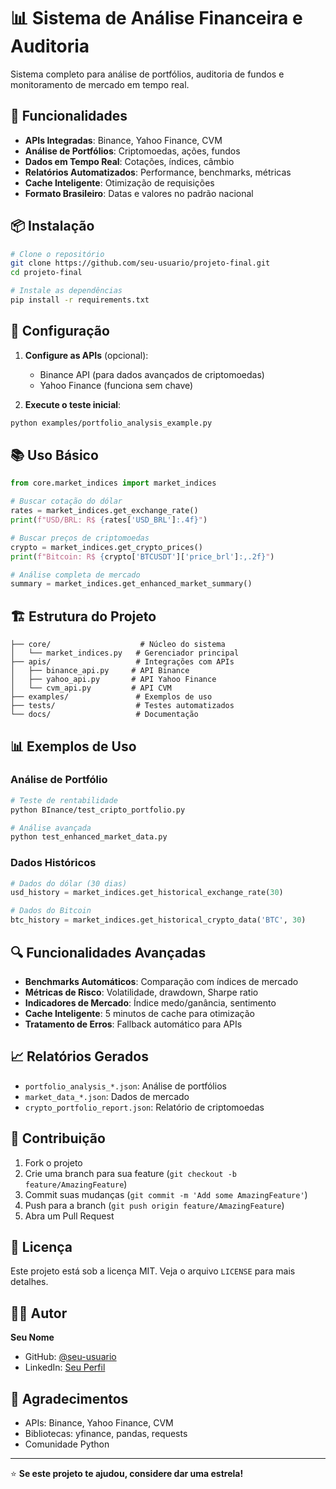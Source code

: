 # 📊 Sistema de Análise Financeira e Auditoria

Sistema completo para análise de portfólios, auditoria de fundos e monitoramento de mercado em tempo real.

## 🚀 Funcionalidades

- **APIs Integradas**: Binance, Yahoo Finance, CVM
- **Análise de Portfólios**: Criptomoedas, ações, fundos
- **Dados em Tempo Real**: Cotações, índices, câmbio
- **Relatórios Automatizados**: Performance, benchmarks, métricas
- **Cache Inteligente**: Otimização de requisições
- **Formato Brasileiro**: Datas e valores no padrão nacional

## 📦 Instalação

```bash
# Clone o repositório
git clone https://github.com/seu-usuario/projeto-final.git
cd projeto-final

# Instale as dependências
pip install -r requirements.txt
```

## 🔧 Configuração

1. **Configure as APIs** (opcional):
   - Binance API (para dados avançados de criptomoedas)
   - Yahoo Finance (funciona sem chave)

2. **Execute o teste inicial**:
```bash
python examples/portfolio_analysis_example.py
```

## 📚 Uso Básico

```python
from core.market_indices import market_indices

# Buscar cotação do dólar
rates = market_indices.get_exchange_rate()
print(f"USD/BRL: R$ {rates['USD_BRL']:.4f}")

# Buscar preços de criptomoedas
crypto = market_indices.get_crypto_prices()
print(f"Bitcoin: R$ {crypto['BTCUSDT']['price_brl']:,.2f}")

# Análise completa de mercado
summary = market_indices.get_enhanced_market_summary()
```

## 🏗️ Estrutura do Projeto

```
├── core/                    # Núcleo do sistema
│   └── market_indices.py   # Gerenciador principal
├── apis/                   # Integrações com APIs
│   ├── binance_api.py     # API Binance
│   ├── yahoo_api.py       # API Yahoo Finance
│   └── cvm_api.py         # API CVM
├── examples/               # Exemplos de uso
├── tests/                  # Testes automatizados
└── docs/                   # Documentação
```

## 📊 Exemplos de Uso

### Análise de Portfólio
```bash
# Teste de rentabilidade
python BInance/test_cripto_portfolio.py

# Análise avançada
python test_enhanced_market_data.py
```

### Dados Históricos
```python
# Dados do dólar (30 dias)
usd_history = market_indices.get_historical_exchange_rate(30)

# Dados do Bitcoin
btc_history = market_indices.get_historical_crypto_data('BTC', 30)
```

## 🔍 Funcionalidades Avançadas

- **Benchmarks Automáticos**: Comparação com índices de mercado
- **Métricas de Risco**: Volatilidade, drawdown, Sharpe ratio
- **Indicadores de Mercado**: Índice medo/ganância, sentimento
- **Cache Inteligente**: 5 minutos de cache para otimização
- **Tratamento de Erros**: Fallback automático para APIs

## 📈 Relatórios Gerados

- `portfolio_analysis_*.json`: Análise de portfólios
- `market_data_*.json`: Dados de mercado
- `crypto_portfolio_report.json`: Relatório de criptomoedas

## 🤝 Contribuição

1. Fork o projeto
2. Crie uma branch para sua feature (`git checkout -b feature/AmazingFeature`)
3. Commit suas mudanças (`git commit -m 'Add some AmazingFeature'`)
4. Push para a branch (`git push origin feature/AmazingFeature`)
5. Abra um Pull Request

## 📝 Licença

Este projeto está sob a licença MIT. Veja o arquivo `LICENSE` para mais detalhes.

## 👨‍💻 Autor

**Seu Nome**
- GitHub: [@seu-usuario](https://github.com/seu-usuario)
- LinkedIn: [Seu Perfil](https://linkedin.com/in/seu-perfil)

## 🙏 Agradecimentos

- APIs: Binance, Yahoo Finance, CVM
- Bibliotecas: yfinance, pandas, requests
- Comunidade Python

---

⭐ **Se este projeto te ajudou, considere dar uma estrela!** 